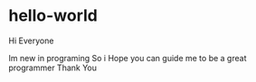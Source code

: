 # hello-world

Hi Everyone

Im new in programing
So i Hope you can guide me to be a great programmer
Thank You
